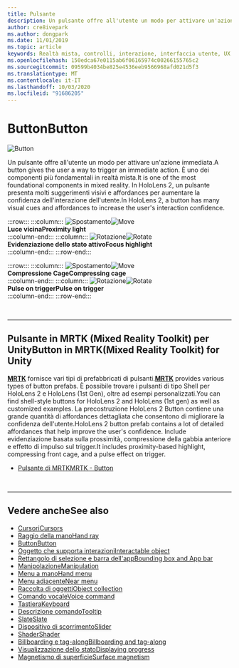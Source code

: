 ```yaml
---
title: Pulsante
description: Un pulsante offre all'utente un modo per attivare un'azione immediata. È uno dei componenti più fondamentali in realtà mista.
author: cre8ivepark
ms.author: dongpark
ms.date: 11/01/2019
ms.topic: article
keywords: Realtà mista, controlli, interazione, interfaccia utente, UX
ms.openlocfilehash: 150edca67e0115ab6f06165974c00266155765c2
ms.sourcegitcommit: 09599b4034be825e4536eeb9566968afd021d5f3
ms.translationtype: MT
ms.contentlocale: it-IT
ms.lasthandoff: 10/03/2020
ms.locfileid: "91686205"
---
```

# <a name="button"></a><span data-ttu-id="73a4f-105">Button</span><span class="sxs-lookup"><span data-stu-id="73a4f-105">Button</span></span>

![Button](images/UX_Hero_Button.jpg)

<span data-ttu-id="73a4f-107">Un pulsante offre all'utente un modo per attivare un'azione immediata.</span><span class="sxs-lookup"><span data-stu-id="73a4f-107">A button gives the user a way to trigger an immediate action.</span></span> <span data-ttu-id="73a4f-108">È uno dei componenti più fondamentali in realtà mista.</span><span class="sxs-lookup"><span data-stu-id="73a4f-108">It is one of the most foundational components in mixed reality.</span></span> <span data-ttu-id="73a4f-109">In HoloLens 2, un pulsante presenta molti suggerimenti visivi e affordances per aumentare la confidenza dell'interazione dell'utente.</span><span class="sxs-lookup"><span data-stu-id="73a4f-109">In HoloLens 2, a button has many visual cues and affordances to increase the user's interaction confidence.</span></span> 


:::row:::
    :::column:::
       <span data-ttu-id="73a4f-110">![Spostamento](images/UX_Button_Affordance_ProximityLight.jpg)</span><span class="sxs-lookup"><span data-stu-id="73a4f-110">![Move](images/UX_Button_Affordance_ProximityLight.jpg)</span></span><br>
       <span data-ttu-id="73a4f-111">**Luce vicina**</span><span class="sxs-lookup"><span data-stu-id="73a4f-111">**Proximity light**</span></span><br>
    :::column-end:::
    :::column:::
       <span data-ttu-id="73a4f-112">![Rotazione](images/UX_Button_Affordance_FocusHighlight.jpg)</span><span class="sxs-lookup"><span data-stu-id="73a4f-112">![Rotate](images/UX_Button_Affordance_FocusHighlight.jpg)</span></span><br>
        <span data-ttu-id="73a4f-113">**Evidenziazione dello stato attivo**</span><span class="sxs-lookup"><span data-stu-id="73a4f-113">**Focus highlight**</span></span><br>
    :::column-end:::
:::row-end:::

:::row:::
    :::column:::
       <span data-ttu-id="73a4f-114">![Spostamento](images/UX_Button_Affordance_Compression.jpg)</span><span class="sxs-lookup"><span data-stu-id="73a4f-114">![Move](images/UX_Button_Affordance_Compression.jpg)</span></span><br>
       <span data-ttu-id="73a4f-115">**Compressione Cage**</span><span class="sxs-lookup"><span data-stu-id="73a4f-115">**Compressing cage**</span></span><br>
    :::column-end:::
    :::column:::
       <span data-ttu-id="73a4f-116">![Rotazione](images/UX_Button_Affordance_Pulse.jpg)</span><span class="sxs-lookup"><span data-stu-id="73a4f-116">![Rotate](images/UX_Button_Affordance_Pulse.jpg)</span></span><br>
        <span data-ttu-id="73a4f-117">**Pulse on trigger**</span><span class="sxs-lookup"><span data-stu-id="73a4f-117">**Pulse on trigger**</span></span><br>
    :::column-end:::
:::row-end:::

<br>


---

## <a name="button-in-mrtkmixed-reality-toolkit-for-unity"></a><span data-ttu-id="73a4f-118">Pulsante in MRTK (Mixed Reality Toolkit) per Unity</span><span class="sxs-lookup"><span data-stu-id="73a4f-118">Button in MRTK(Mixed Reality Toolkit) for Unity</span></span>
<span data-ttu-id="73a4f-119">**[MRTK](https://github.com/Microsoft/MixedRealityToolkit-Unity)** fornisce vari tipi di prefabbricati di pulsanti.</span><span class="sxs-lookup"><span data-stu-id="73a4f-119">**[MRTK](https://github.com/Microsoft/MixedRealityToolkit-Unity)** provides various types of button prefabs.</span></span> <span data-ttu-id="73a4f-120">È possibile trovare i pulsanti di tipo Shell per HoloLens 2 e HoloLens (1st Gen), oltre ad esempi personalizzati.</span><span class="sxs-lookup"><span data-stu-id="73a4f-120">You can find shell-style buttons for HoloLens 2 and HoloLens (1st gen) as well as customized examples.</span></span> <span data-ttu-id="73a4f-121">La precostruzione HoloLens 2 Button contiene una grande quantità di affordances dettagliata che consentono di migliorare la confidenza dell'utente.</span><span class="sxs-lookup"><span data-stu-id="73a4f-121">HoloLens 2 button prefab contains a lot of detailed affordances that help improve the user's confidence.</span></span> <span data-ttu-id="73a4f-122">Include evidenziazione basata sulla prossimità, compressione della gabbia anteriore e effetto di impulso sul trigger.</span><span class="sxs-lookup"><span data-stu-id="73a4f-122">It includes proximity-based highlight, compressing front cage, and a pulse effect on trigger.</span></span>

* [<span data-ttu-id="73a4f-123">Pulsante di MRTK</span><span class="sxs-lookup"><span data-stu-id="73a4f-123">MRTK - Button</span></span>](https://microsoft.github.io/MixedRealityToolkit-Unity/Documentation/README_Button.html)



<br>

---


## <a name="see-also"></a><span data-ttu-id="73a4f-124">Vedere anche</span><span class="sxs-lookup"><span data-stu-id="73a4f-124">See also</span></span>

* [<span data-ttu-id="73a4f-125">Cursori</span><span class="sxs-lookup"><span data-stu-id="73a4f-125">Cursors</span></span>](cursors.md)
* [<span data-ttu-id="73a4f-126">Raggio della mano</span><span class="sxs-lookup"><span data-stu-id="73a4f-126">Hand ray</span></span>](point-and-commit.md)
* [<span data-ttu-id="73a4f-127">Button</span><span class="sxs-lookup"><span data-stu-id="73a4f-127">Button</span></span>](button.md)
* [<span data-ttu-id="73a4f-128">Oggetto che supporta interazioni</span><span class="sxs-lookup"><span data-stu-id="73a4f-128">Interactable object</span></span>](interactable-object.md)
* [<span data-ttu-id="73a4f-129">Rettangolo di selezione e barra dell'app</span><span class="sxs-lookup"><span data-stu-id="73a4f-129">Bounding box and App bar</span></span>](app-bar-and-bounding-box.md)
* [<span data-ttu-id="73a4f-130">Manipolazione</span><span class="sxs-lookup"><span data-stu-id="73a4f-130">Manipulation</span></span>](direct-manipulation.md)
* [<span data-ttu-id="73a4f-131">Menu a mano</span><span class="sxs-lookup"><span data-stu-id="73a4f-131">Hand menu</span></span>](hand-menu.md)
* [<span data-ttu-id="73a4f-132">Menu adiacente</span><span class="sxs-lookup"><span data-stu-id="73a4f-132">Near menu</span></span>](near-menu.md)
* [<span data-ttu-id="73a4f-133">Raccolta di oggetti</span><span class="sxs-lookup"><span data-stu-id="73a4f-133">Object collection</span></span>](object-collection.md)
* [<span data-ttu-id="73a4f-134">Comando vocale</span><span class="sxs-lookup"><span data-stu-id="73a4f-134">Voice command</span></span>](voice-input.md)
* [<span data-ttu-id="73a4f-135">Tastiera</span><span class="sxs-lookup"><span data-stu-id="73a4f-135">Keyboard</span></span>](keyboard.md)
* [<span data-ttu-id="73a4f-136">Descrizione comando</span><span class="sxs-lookup"><span data-stu-id="73a4f-136">Tooltip</span></span>](tooltip.md)
* [<span data-ttu-id="73a4f-137">Slate</span><span class="sxs-lookup"><span data-stu-id="73a4f-137">Slate</span></span>](slate.md)
* [<span data-ttu-id="73a4f-138">Dispositivo di scorrimento</span><span class="sxs-lookup"><span data-stu-id="73a4f-138">Slider</span></span>](slider.md)
* [<span data-ttu-id="73a4f-139">Shader</span><span class="sxs-lookup"><span data-stu-id="73a4f-139">Shader</span></span>](shader.md)
* [<span data-ttu-id="73a4f-140">Billboarding e tag-along</span><span class="sxs-lookup"><span data-stu-id="73a4f-140">Billboarding and tag-along</span></span>](billboarding-and-tag-along.md)
* [<span data-ttu-id="73a4f-141">Visualizzazione dello stato</span><span class="sxs-lookup"><span data-stu-id="73a4f-141">Displaying progress</span></span>](progress.md)
* [<span data-ttu-id="73a4f-142">Magnetismo di superficie</span><span class="sxs-lookup"><span data-stu-id="73a4f-142">Surface magnetism</span></span>](surface-magnetism.md)
